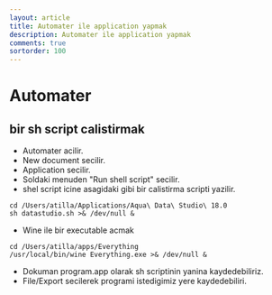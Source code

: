 ```yaml
---
layout: article
title: Automater ile application yapmak
description: Automater ile application yapmak
comments: true
sortorder: 100
---
```


# Automater

## bir sh script calistirmak

- Automater acilir.
- New document secilir.
- Application secilir.
- Soldaki menuden "Run shell script" secilir.
- shel script icine asagidaki gibi bir calistirma scripti yazilir.
```
cd /Users/atilla/Applications/Aqua\ Data\ Studio\ 18.0
sh datastudio.sh >& /dev/null &
```
- Wine ile bir executable acmak
```
cd /Users/atilla/apps/Everything
/usr/local/bin/wine Everything.exe >& /dev/null &
```
- Dokuman program.app olarak sh scriptinin yanina kaydedebiliriz.
- File/Export secilerek programi istedigimiz yere kaydedebiliri.
